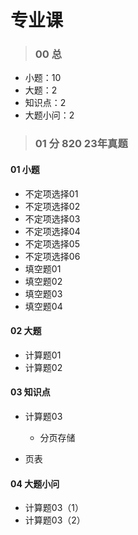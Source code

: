 # 专业课



> ### 00 总

* 小题：10
* 大题：2
* 知识点：2
* 大题小问：2



> ### 01 分 820 23年真题

#### 01 小题

* 不定项选择01 
* 不定项选择02  
* 不定项选择03  
* 不定项选择04
* 不定项选择05
* 不定项选择06
* 填空题01
* 填空题02
* 填空题03
* 填空题04

#### 02 大题

* 计算题01 
* 计算题02

#### 03 知识点

* 计算题03 

  * 分页存储
* 页表

#### 04 大题小问

* 计算题03（1）
* 计算题03（2）

